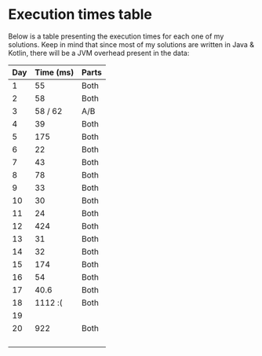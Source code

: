 # Execution times table 

Below is a table presenting the execution times for each one of my solutions. Keep in mind that since most of my solutions are written in Java & Kotlin, there will be a 
JVM overhead present in the data:

| Day | Time (ms) | Parts |
|-----|-----------|-------|
|   1 |        55 | Both  |
|   2 |        58 | Both  |
|   3 |   58 / 62 | A/B   |
|   4 |        39 | Both  |
|   5 |       175 | Both  |
|   6 |        22 | Both  |
|   7 |        43 | Both  |
|   8 |        78 | Both  |
|   9 |        33 | Both  |
|  10 |        30 | Both  |
|  11 |        24 | Both  |
|  12 |       424 | Both  |
|  13 |        31 | Both  |
|  14 |        32 | Both  |
|  15 |       174 | Both  |
|  16 |        54 | Both  |
|  17 |      40.6 | Both  |
|  18 |   1112 :( | Both  |
|  19 |           |       |
|  20 |       922 | Both  |
|     |           |       |
|     |           |       |
|     |           |       |
|     |           |       |
